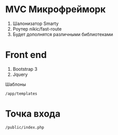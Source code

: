 # MVC Микрофрейморк 


1. Шалонизатор Smarty
2. Роутер nikic/fast-route
3. Будет дополнятся различными библиотеками 

# Front end

  
1. Bootstrap 3
2. Jquery 

Шаблоны 

````
/app/templates
````

# Точка входа 
````
/public/index.php

